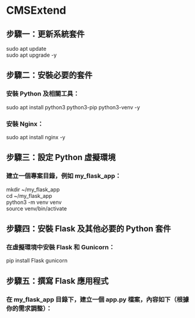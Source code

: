 # CMSExtend

## 步驟一：更新系統套件  
sudo apt update  
sudo apt upgrade -y  

## 步驟二：安裝必要的套件  
### 安裝 Python 及相關工具：  
sudo apt install python3 python3-pip python3-venv -y  
### 安裝 Nginx：  
sudo apt install nginx -y  

## 步驟三：設定 Python 虛擬環境  
### 建立一個專案目錄，例如 my_flask_app：  
mkdir ~/my_flask_app  
cd ~/my_flask_app  
python3 -m venv venv  
source venv/bin/activate  

## 步驟四：安裝 Flask 及其他必要的 Python 套件  
### 在虛擬環境中安裝 Flask 和 Gunicorn：  
pip install Flask gunicorn  

## 步驟五：撰寫 Flask 應用程式  
### 在 my_flask_app 目錄下，建立一個 app.py 檔案，內容如下（根據你的需求調整）：  

